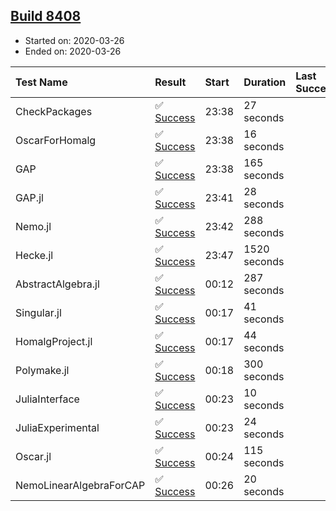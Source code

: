 ## [Build 8408](https://oscarci.mathematik.uni-kl.de/job/oscar/8408/)

* Started on: 2020-03-26
* Ended on: 2020-03-26

| Test Name    | Result | Start | Duration | Last Success | First Failure |
|:-------------|:-------|:------|:---------|:-------------|:--------------|
| CheckPackages | ✅ [Success](https://oscarci.mathematik.uni-kl.de/job/oscar/8408/artifact/logs/build-8408/CheckPackages.log) | 23:38 | 27 seconds |  |  |
| OscarForHomalg | ✅ [Success](https://oscarci.mathematik.uni-kl.de/job/oscar/8408/artifact/logs/build-8408/OscarForHomalg.log) | 23:38 | 16 seconds |  |  |
| GAP | ✅ [Success](https://oscarci.mathematik.uni-kl.de/job/oscar/8408/artifact/logs/build-8408/GAP.log) | 23:38 | 165 seconds |  |  |
| GAP.jl | ✅ [Success](https://oscarci.mathematik.uni-kl.de/job/oscar/8408/artifact/logs/build-8408/GAP.jl.log) | 23:41 | 28 seconds |  |  |
| Nemo.jl | ✅ [Success](https://oscarci.mathematik.uni-kl.de/job/oscar/8408/artifact/logs/build-8408/Nemo.jl.log) | 23:42 | 288 seconds |  |  |
| Hecke.jl | ✅ [Success](https://oscarci.mathematik.uni-kl.de/job/oscar/8408/artifact/logs/build-8408/Hecke.jl.log) | 23:47 | 1520 seconds |  |  |
| AbstractAlgebra.jl | ✅ [Success](https://oscarci.mathematik.uni-kl.de/job/oscar/8408/artifact/logs/build-8408/AbstractAlgebra.jl.log) | 00:12 | 287 seconds |  |  |
| Singular.jl | ✅ [Success](https://oscarci.mathematik.uni-kl.de/job/oscar/8408/artifact/logs/build-8408/Singular.jl.log) | 00:17 | 41 seconds |  |  |
| HomalgProject.jl | ✅ [Success](https://oscarci.mathematik.uni-kl.de/job/oscar/8408/artifact/logs/build-8408/HomalgProject.jl.log) | 00:17 | 44 seconds |  |  |
| Polymake.jl | ✅ [Success](https://oscarci.mathematik.uni-kl.de/job/oscar/8408/artifact/logs/build-8408/Polymake.jl.log) | 00:18 | 300 seconds |  |  |
| JuliaInterface | ✅ [Success](https://oscarci.mathematik.uni-kl.de/job/oscar/8408/artifact/logs/build-8408/JuliaInterface.log) | 00:23 | 10 seconds |  |  |
| JuliaExperimental | ✅ [Success](https://oscarci.mathematik.uni-kl.de/job/oscar/8408/artifact/logs/build-8408/JuliaExperimental.log) | 00:23 | 24 seconds |  |  |
| Oscar.jl | ✅ [Success](https://oscarci.mathematik.uni-kl.de/job/oscar/8408/artifact/logs/build-8408/Oscar.jl.log) | 00:24 | 115 seconds |  |  |
| NemoLinearAlgebraForCAP | ✅ [Success](https://oscarci.mathematik.uni-kl.de/job/oscar/8408/artifact/logs/build-8408/NemoLinearAlgebraForCAP.log) | 00:26 | 20 seconds |  |  |
